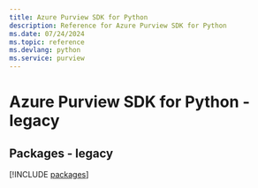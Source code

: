```yaml
---
title: Azure Purview SDK for Python
description: Reference for Azure Purview SDK for Python
ms.date: 07/24/2024
ms.topic: reference
ms.devlang: python
ms.service: purview
---
```

# Azure Purview SDK for Python - legacy
## Packages - legacy
[!INCLUDE [packages](purview-index.md)]